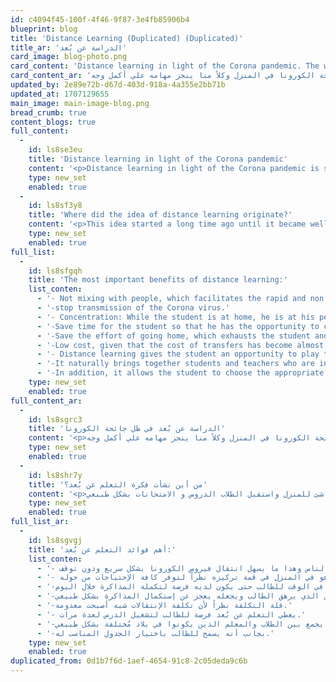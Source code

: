 ```yaml
---
id: c4094f45-100f-4f46-9f87-3e4fb85906b4
blueprint: blog
title: 'Distance Learning (Duplicated) (Duplicated)'
title_ar: 'الدراسة عن بُعد'
card_image: blog-photo.png
card_content: 'Distance learning in light of the Corona pandemic. The world is still suffering from the Corona pandemic that began at the beginning of the year 2020, that is, almost a year ago. We started the pandemic, and we have all spent days and months inside the house, only going out when absolutely necessary. Everything was transferred from study or work to the home, without the need. To go out and mingle with people. I started holding meetings on the Zoom platform and making decisions to continue work normally. We have all already started using the Zoom platform in order to complete the work that suddenly stopped without warning. Even children and teachers began to communicate on the same platform in order to complete the educational curriculum that had been stopped without completion. Even exams were turned into websites launched by schools so that students could enter the websites and the end of the year exams would arrive. Indeed, coexistence has begun, whether for children or adults, in light of the Corona pandemic, at home, and each of us is accomplishing his tasks to the fullest extent'
card_content_ar: 'الدراسة عن بُعد في ظل جائحة الكورونا مازال العالم يعاني من جائحة الكورونا التي بدأت مع بداية عام 2020 أي منذ سنة تقريباً بدأنا الجائحة وقد مر علينا جميعاً أيام وشهور داخل المنزل لا تخرج إلا للضرورة القصوى تحول كل شئ من الدراسة أو العمل إلي المنزل, دون الحاجة للخروج والإختلاط بالناس. بدأت على منصة زووم عمل إجتماعات وأخذ القرارات لتكملة العمل بشكل طبيعي. بدأنا بالفعل جميعاً إستخدام منصة زووم لكي يتم إستكمال العمل الذي توقف فجأة دون سابق إنذار. حتى الأطفال والمعلمين بدأوا بالتواصل على نفس المنصة حتى يتم إستكمال المنهج التعليمي الذي توقف دون استكماله حتى الإمتحانات تحولت إلي المواقع أطلقتها المدارس حتي يتم دخول الطلاب المواقع وحلول إمتحانات نهاية العام. وبالفعل بدأ التعايش سواء للأطفال أو الكبار في ظل جائحة الكورونا في المنزل وكلاً منا ينجز مهامه علي أكمل وجه'
updated_by: 2e89e72b-d67d-403d-918a-4a355e2bb71b
updated_at: 1707129655
main_image: main-image-blog.png
bread_crumb: true
content_blogs: true
full_content:
  -
    id: ls8se3eu
    title: 'Distance learning in light of the Corona pandemic'
    content: '<p>Distance learning in light of the Corona pandemic is still... The world is suffering from the Corona pandemic, which began at the beginning of the year 2020, that is, almost a year ago. We started the pandemic, and we have all spent days and months inside the house, only going out when absolutely necessary, shifting everything from study or work to the home, without the need to go out and mingle with people. I started holding meetings on the Zoom platform and making decisions to continue work normally. We have all already started using the Zoom platform in order to complete the work that suddenly stopped without warning. Even children and teachers began to communicate on the same platform in order to complete the educational curriculum that had been stopped without completion.</p>'
    type: new_set
    enabled: true
  -
    id: ls8sf3y8
    title: 'Where did the idea of distance learning originate?'
    content: '<p>This idea started a long time ago until it became well established for most students who experienced it in one way or another. Therefore, at the beginning of the Corona pandemic, it was not strange that everything was</p>'
    type: new_set
    enabled: true
full_list:
  -
    id: ls8sfgqh
    title: 'The most important benefits of distance learning:'
    list_conten:
      - '- Not mixing with people, which facilitates the rapid and non'
      - '-stop transmission of the Corona virus.'
      - '- Concentration: While the student is at home, he is at his peak due to the availability of all the needs around him.'
      - '-Save time for the student so that he has the opportunity to continue studying during the day.'
      - '-Save the effort of going home, which exhausts the student and makes him unable to complete studying normally.'
      - '-Low cost, given that the cost of transfers has become almost non-existent.'
      - '- Distance learning gives the student an opportunity to play the lesson several times.'
      - '-It naturally brings together students and teachers who are in different countries.'
      - '-In addition, it allows the student to choose the appropriate schedule for him.'
    type: new_set
    enabled: true
full_content_ar:
  -
    id: ls8sgrc3
    title: 'الدراسة عن بُعد في ظل جائحة الكورونا'
    content: '<p>الدراسة عن بُعد في ظل جائحة الكورونا مازال العالم يعاني من جائحة الكورونا التي بدأت مع بداية عام 2020 أي منذ سنة تقريباً بدأنا الجائحة وقد مر علينا جميعاً أيام وشهور داخل المنزل لا تخرج إلا للضرورة القصوى تحول كل شئ من الدراسة أو العمل إلي المنزل, دون الحاجة للخروج والإختلاط بالناس. بدأت على منصة زووم عمل إجتماعات وأخذ القرارات لتكملة العمل بشكل طبيعي. بدأنا بالفعل جميعاً إستخدام منصة زووم لكي يتم إستكمال العمل الذي توقف فجأة دون سابق إنذار. حتى الأطفال والمعلمين بدأوا بالتواصل على نفس المنصة حتى يتم إستكمال المنهج التعليمي الذي توقف دون استكماله حتى الإمتحانات تحولت إلي المواقع أطلقتها المدارس حتي يتم دخول الطلاب المواقع وحلول إمتحانات نهاية العام. وبالفعل بدأ التعايش سواء للأطفال أو الكبار في ظل جائحة الكورونا في المنزل وكلاً منا ينجز مهامه علي أكمل وجه</p>'
    type: new_set
    enabled: true
  -
    id: ls8shr7y
    title: 'من أين نشأت فكرة التعلم عن بُعد؟'
    content: '<p>هذه الفكرة بدأت منذ فترة طويلة حتى أصبحت الفكرة راسخة لمعظم الطلاب الذين مروا بها بشكل أو بآخر. لذلك عند بداية جائحة الكورونا لم يكن غريب أن يتحول كل شئ للمنزل واستقبل الطلاب الدروس و الامتحانات بشكل طبيعي.</p>'
    type: new_set
    enabled: true
full_list_ar:
  -
    id: ls8sgvgj
    title: 'أهم فوائد التعلم عن بُعد:'
    list_conten:
      - '- عدم الإختلاط بالناس وهذا ما يسهل انتقال فيروس الكورونا بشكل سريع ودون توقف'
      - '- التركيز يكون الطالب وهو في المنزل في قمة تركيزه نظراً لتوفر كافة الإحتياجات من حوله.'
      - '-توفير في الوقت للطالب حتى يكون لديه فرصة لتكملة المذاكرة خلال اليوم.'
      - '-توفير المجهود الخروج للمنزل الذي يرهق الطالب ويجعله يعجز عن إستكمال المذاكرة بشكل طبيعي.'
      - '-قلة التكلفة نظراً لأن تكلفة الإنتقالات شبه أصبحت معدومة.'
      - '- يعطي التعلم عن بُعد فرصة للطالب لتشغيل الدرس لعدة مرات.'
      - '-يجمع بين الطلاب والمعلم الذين يكونوا في بلاد مُختلفة بشكل طبيعي.'
      - '-بجانب أنه يسمح للطالب باختيار الجدول المناسب له.'
    type: new_set
    enabled: true
duplicated_from: 0d1b7f6d-1aef-4654-91c8-2c05deda9c6b
---
```

